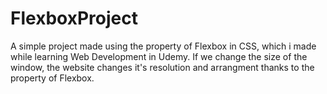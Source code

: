 # FlexboxProject
A simple project made using the property of Flexbox in CSS, which i made while learning Web Development in Udemy. If we change the size of the window, the website changes it's resolution and arrangment thanks to the property of Flexbox.
